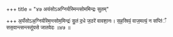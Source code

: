 +++
title = "४७ अयंसोऽअग्निर्यस्मिन्त्सोममिन्द्रः सुतम्"

+++
अ॒यँसोऽअ॒ग्निर्यस्मि॒न्त्सोम॒मिन्द्रः॑ सु॒तं द॒धे ज॒ठरे॑ वावशा॒नः। स॒ह॒स्रियं॒ वाज॒मत्यं॒ न सप्ति॑ँ सस॒वान्त्सन्त्स्तू॑यसे जातवेदः ॥४७ ॥